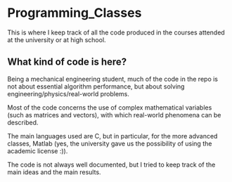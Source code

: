 # Programming_Classes

This is where I keep track of all the code produced in the courses attended at the university or at high school.

## What kind of code is here?

Being a mechanical engineering student, much of the code in the repo is not about essential algorithm performance, but about solving engineering/physics/real-world problems.

Most of the code concerns the use of complex mathematical variables (such as matrices and vectors), with which real-world phenomena can be described.

The main languages used are C, but in particular, for the more advanced classes, Matlab (yes, the university gave us the possibility of using the academic license :)).

The code is not always well documented, but I tried to keep track of the main ideas and the main results.
